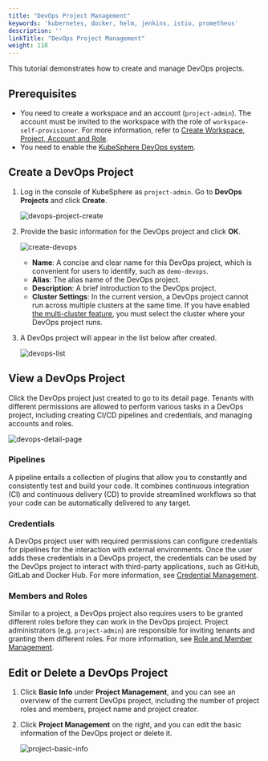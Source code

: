 ```yaml
---
title: "DevOps Project Management"
keywords: 'kubernetes, docker, helm, jenkins, istio, prometheus'
description: ''
linkTitle: "DevOps Project Management"
weight: 110
---
```


This tutorial demonstrates how to create and manage DevOps projects.

## Prerequisites

- You need to create a workspace and an account (`project-admin`). The account must be invited to the workspace with the role of `workspace-self-provisioner`. For more information, refer to [Create Workspace, Project, Account and Role](../../../quick-start/create-workspace-and-project/).
- You need to enable the [KubeSphere DevOps system](../../../pluggable-components/devops/).

## Create a DevOps Project

1. Log in the console of KubeSphere as `project-admin`. Go to **DevOps Projects** and click **Create**.

   ![devops-project-create](/images/docs/devops-user-guide/using-devops/devops-project-management/devops-project-create.jpg) 

2. Provide the basic information for the DevOps project and click **OK**.

   ![create-devops](/images/docs/devops-user-guide/using-devops/devops-project-management/create-devops.jpg)

   - **Name**: A concise and clear name for this DevOps project, which is convenient for users to identify, such as `demo-devops`.
   - **Alias**: The alias name of the DevOps project.
   - **Description**: A brief introduction to the DevOps project.
   - **Cluster Settings**: In the current version, a DevOps project cannot run across multiple clusters at the same time. If you have enabled [the multi-cluster feature](../../../multicluster-management/), you must select the cluster where your DevOps project runs.

3. A DevOps project will appear in the list below after created.

   ![devops-list](/images/docs/devops-user-guide/using-devops/devops-project-management/devops-list.jpg)

## View a DevOps Project

Click the DevOps project just created to go to its detail page. Tenants with different permissions are allowed to perform various tasks in a DevOps project, including creating CI/CD pipelines and credentials, and managing accounts and roles. 

![devops-detail-page](/images/docs/devops-user-guide/using-devops/devops-project-management/devops-detail-page.jpg)

### Pipelines

A pipeline entails a collection of plugins that allow you to constantly and consistently test and build your code. It combines continuous integration (CI) and continuous delivery (CD) to provide streamlined workflows so that your code can be automatically delivered to any target.

### Credentials

A DevOps project user with required permissions can configure credentials for pipelines for the interaction with external environments. Once the user adds these credentials in a DevOps project, the credentials can be used by the DevOps project to interact with third-party applications, such as GitHub, GitLab and Docker Hub. For more information, see [Credential Management](../credential-management/).

### Members and Roles

Similar to a project, a DevOps project also requires users to be granted different roles before they can work in the DevOps project. Project administrators (e.g. `project-admin`) are responsible for inviting tenants and granting them different roles. For more information, see [Role and Member Management](../role-and-member-management/).

## Edit or Delete a DevOps Project

1. Click **Basic Info** under **Project Management**, and you can see an overview of the current DevOps project, including the number of project roles and members, project name and project creator.

2. Click **Project Management** on the right, and you can edit the basic information of the DevOps project or delete it.

   ![project-basic-info](/images/docs/devops-user-guide/using-devops/devops-project-management/project-basic-info.jpg)